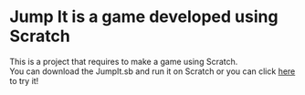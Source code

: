 # Jump It is a game developed using Scratch
This is a project that requires to make a game using Scratch. </br>
You can download the JumpIt.sb and run it on Scratch or you can click <a href="https://scratch.mit.edu/projects/673513545" target="_blank"> here</a> to try it!
